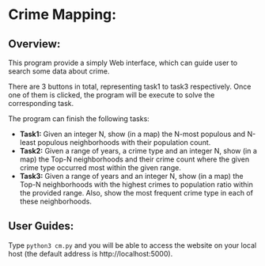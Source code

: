 # Crime Mapping: 
## Overview:
This program provide a simply Web interface, which can guide user to search some data about crime.

There are 3 buttons in total, representing task1 to task3 respectively. Once one of them is clicked, the program will be execute to solve the corresponding task. 

The program can finish the following tasks:

- **Task1:** Given an integer N, show (in a map) the N-most populous and N-least populous neighborhoods with their population count. 
- **Task2:** Given a range of years, a crime type and an integer N, show (in a map) the Top-N neighborhoods and their crime count where the given crime type occurred most within the given range. 
- **Task3:** Given a range of years and an integer N, show (in a map) the Top-N neighborhoods with the highest crimes to population ratio within the provided range. Also, show the most frequent crime type in each of these neighborhoods. 


## User Guides:
Type `python3 cm.py` and you will be able to access the website on your local host (the default address is http://localhost:5000).
